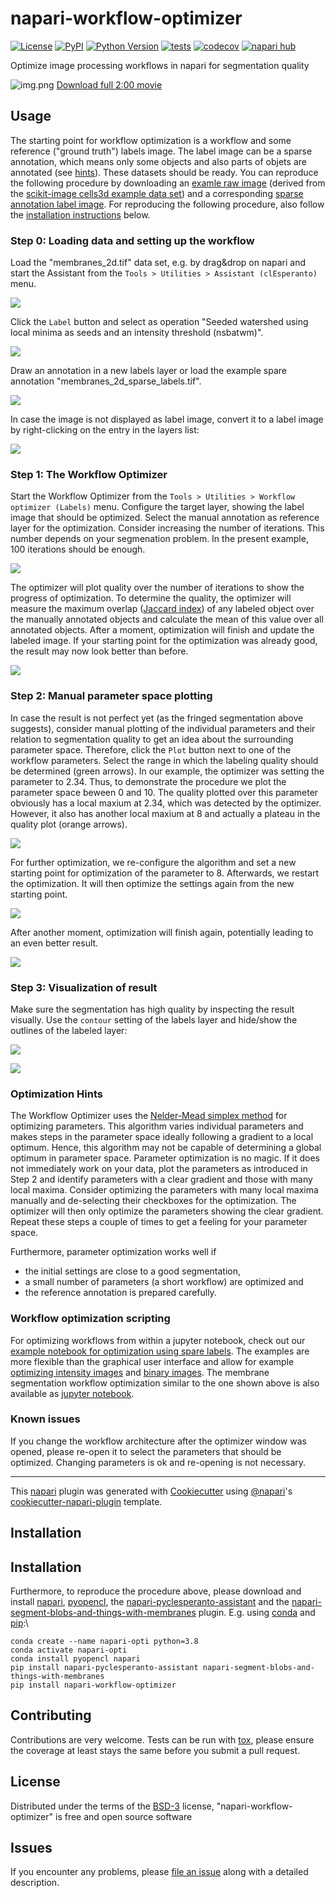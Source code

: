 # napari-workflow-optimizer

[![License](https://img.shields.io/pypi/l/napari-workflow-optimizer.svg?color=green)](https://github.com/haesleinhuepf/napari-workflow-optimizer/raw/main/LICENSE)
[![PyPI](https://img.shields.io/pypi/v/napari-workflow-optimizer.svg?color=green)](https://pypi.org/project/napari-workflow-optimizer)
[![Python Version](https://img.shields.io/pypi/pyversions/napari-workflow-optimizer.svg?color=green)](https://python.org)
[![tests](https://github.com/haesleinhuepf/napari-workflow-optimizer/workflows/tests/badge.svg)](https://github.com/haesleinhuepf/napari-workflow-optimizer/actions)
[![codecov](https://codecov.io/gh/haesleinhuepf/napari-workflow-optimizer/branch/main/graph/badge.svg)](https://codecov.io/gh/haesleinhuepf/napari-workflow-optimizer)
[![napari hub](https://img.shields.io/endpoint?url=https://api.napari-hub.org/shields/napari-workflow-optimizer)](https://napari-hub.org/plugins/napari-workflow-optimizer)

Optimize image processing workflows in napari for segmentation quality

![img.png](docs/napari-workflow-optimizer.gif)
[Download full 2:00 movie](docs/napari-workflow-optimizer.mp4)

## Usage

The starting point for workflow optimization is a workflow and some reference ("ground truth") labels image. 
The label image can be a sparse annotation, which means only some objects and also parts of objets are annotated (see [hints](https://github.com/haesleinhuepf/napari-workflow-optimizer#optimization-hints)). 
These datasets should be ready. You can reproduce the following procedure by downloading an 
[examle raw image](https://github.com/haesleinhuepf/napari-workflow-optimizer/blob/main/demo/membranes_2d.tif) (derived from the 
[scikit-image cells3d example data set](https://scikit-image.org/docs/dev/api/skimage.data.html#skimage.data.cells3d)) and a corresponding 
[sparse annotation label image](https://github.com/haesleinhuepf/napari-workflow-optimizer/blob/main/demo/membranes_2d_sparse_labels.tif).
For reproducing the following procedure, also follow the [installation instructions](https://github.com/haesleinhuepf/napari-workflow-optimizer#optimization-hints) below.

### Step 0: Loading data and setting up the workflow

Load the "membranes_2d.tif" data set, e.g. by drag&drop on napari and start the Assistant from the `Tools > Utilities > Assistant (clEsperanto)` menu.

![](docs/screenshot1_start_raw.png)

Click the `Label` button and select as operation "Seeded watershed using local minima as seeds and an intensity threshold (nsbatwm)".

![](docs/screenshot2_labeled_beginning.png)

Draw an annotation in a new labels layer or load the example spare annotation "membranes_2d_sparse_labels.tif". 

![](docs/screenshot4_loaded_manual_annotation.png)

In case the image is not displayed as label image, convert it to a label image by right-clicking on the entry in the layers list:

![](docs/screenshot3_load_manual_annotation.png)

### Step 1: The Workflow Optimizer

Start the Workflow Optimizer from the `Tools > Utilities > Workflow optimizer (Labels)` menu. 
Configure the target layer, showing the label image that should be optimized.
Select the manual annotation as reference layer for the optimization. 
Consider increasing the number of iterations. This number depends on your segmenation problem. 
In the present example, 100 iterations should be enough.

![](docs/screenshot5_start_optimization.png)

The optimizer will plot quality over the number of iterations to show the progress of optimization. 
To determine the quality, the optimizer will measure the maximum overlap ([Jaccard index](https://en.wikipedia.org/wiki/Jaccard_index)) 
of any labeled object over the manually annotated objects and calculate the mean of this value over all annotated objects.
After a moment, optimization will finish and update the labeled image. 
If your starting point for the optimization was already good, the result may now look better than before.

![](docs/screenshot6_finished_optimization.png)

### Step 2: Manual parameter space plotting

In case the result is not perfect yet (as the fringed segmentation above suggests), consider manual plotting of the 
individual parameters and their relation to segmentation quality to get an idea about the surrounding parameter space.
Therefore, click the `Plot` button next to one of the workflow parameters.
Select the range in which the labeling quality should be determined (green arrows). In our example, the optimizer was setting the parameter to 2.34. 
Thus, to demonstrate the procedure we plot the parameter space beween 0 and 10. 
The quality plotted over this parameter obviously has a local maxium at 2.34, which was detected by the optimizer.
However, it also has another local maxium at 8 and actually a plateau in the quality plot (orange arrows).

![](docs/screenshot7_parameter_quality_plot.png)

For further optimization, we re-configure the algorithm and set a new starting point for optimization of the parameter to 8.
Afterwards, we restart the optimization. It will then optimize the settings again from the new starting point.

![](docs/screenshot8_start_optimization_again.png)

After another moment, optimization will finish again, potentially leading to an even better result.

![](docs/screenshot9_finished_optimization_again.png)

### Step 3: Visualization of result

Make sure the segmentation has high quality by inspecting the result visually. Use the `contour` setting of the labels layer
and hide/show the outlines of the labeled layer:

![](docs/screenshot10_contours_on.png)

![](docs/screenshot11_contours_off.png)

### Optimization Hints

The Workflow Optimizer uses the [Nelder-Mead simplex method](https://en.wikipedia.org/wiki/Nelder%E2%80%93Mead_method)
for optimizing parameters. This algorithm varies individual parameters and makes steps in the parameter space ideally following a gradient 
to a local optimum. Hence, this algorithm may not be capable of determining a global optimum in parameter space. 
Parameter optimization is no magic. If it does not immediately work on your data, plot the parameters as introduced in Step 2 
and identify parameters with a clear gradient and those with many local maxima. 
Consider optimizing the parameters with many local maxima manually and de-selecting their checkboxes for the optimization.
The optimizer will then only optimize the parameters showing the clear gradient. 
Repeat these steps a couple of times to get a feeling for your parameter space. 

Furthermore, parameter optimization works well if
* the initial settings are close to a good segmentation,
* a small number of parameters (a short workflow) are optimized and
* the reference annotation is prepared carefully.

### Workflow optimization scripting

For optimizing workflows from within a jupyter notebook, check out our [example notebook for optimization using spare labels](https://github.com/haesleinhuepf/napari-workflow-optimizer/blob/main/demo/sparse_label_image_optimizer.ipynb). 
The examples are more flexible than the graphical user interface and allow for example [optimizing intensity images](https://github.com/haesleinhuepf/napari-workflow-optimizer/blob/main/demo/intensity_image_optimizer.ipynb)
and [binary images](https://github.com/haesleinhuepf/napari-workflow-optimizer/blob/main/demo/binary_image_optimizer.ipynb).
The membrane segmentation workflow optimization similar to the one shown above is also available as [jupyter notebook](https://github.com/haesleinhuepf/napari-workflow-optimizer/blob/main/demo/membrane_segmentation.ipynb).

### Known issues

If you change the workflow architecture after the optimizer window was opened, please re-open it
to select the parameters that should be optimized. Changing parameters is ok and re-opening is not necessary.

----------------------------------

This [napari] plugin was generated with [Cookiecutter] using [@napari]'s [cookiecutter-napari-plugin] template.

## Installation

## Installation

Furthermore, to reproduce the procedure above, please download and install 
[napari](https://napari.org/),
[pyopencl](https://documen.tician.de/pyopencl/),
the [napari-pyclesperanto-assistant](https://www.napari-hub.org/plugins/napari-pyclesperanto-assistant) and
the [napari-segment-blobs-and-things-with-membranes](https://www.napari-hub.org/plugins/napari-segment-blobs-and-things-with-membranes) plugin. E.g. using 
[conda](https://docs.conda.io/en/latest/) and [pip](https://pypi.org/project/pip/):\

```
conda create --name napari-opti python=3.8
conda activate napari-opti
conda install pyopencl napari
pip install napari-pyclesperanto-assistant napari-segment-blobs-and-things-with-membranes
pip install napari-workflow-optimizer
```

## Contributing

Contributions are very welcome. Tests can be run with [tox], please ensure
the coverage at least stays the same before you submit a pull request.

## License

Distributed under the terms of the [BSD-3] license,
"napari-workflow-optimizer" is free and open source software

## Issues

If you encounter any problems, please [file an issue] along with a detailed description.

[napari]: https://github.com/napari/napari
[Cookiecutter]: https://github.com/audreyr/cookiecutter
[@napari]: https://github.com/napari
[MIT]: http://opensource.org/licenses/MIT
[BSD-3]: http://opensource.org/licenses/BSD-3-Clause
[GNU GPL v3.0]: http://www.gnu.org/licenses/gpl-3.0.txt
[GNU LGPL v3.0]: http://www.gnu.org/licenses/lgpl-3.0.txt
[Apache Software License 2.0]: http://www.apache.org/licenses/LICENSE-2.0
[Mozilla Public License 2.0]: https://www.mozilla.org/media/MPL/2.0/index.txt
[cookiecutter-napari-plugin]: https://github.com/napari/cookiecutter-napari-plugin

[file an issue]: https://github.com/haesleinhuepf/napari-workflow-optimizer/issues

[napari]: https://github.com/napari/napari
[tox]: https://tox.readthedocs.io/en/latest/
[pip]: https://pypi.org/project/pip/
[PyPI]: https://pypi.org/
